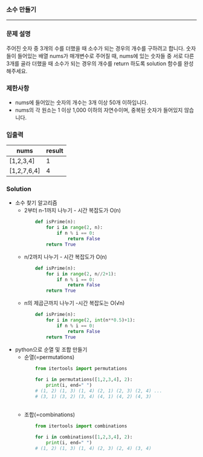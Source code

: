 ### 소수 만들기
***
### 문제 설명
주어진 숫자 중 3개의 수를 더했을 때 소수가 되는 경우의 개수를 구하려고 합니다. 숫자들이 들어있는 배열 nums가 매개변수로 주어질 때, nums에 있는 숫자들 중 서로 다른 3개를 골라 더했을 때 소수가 되는 경우의 개수를 return 하도록 solution 함수를 완성해주세요.

### 제한사항
- nums에 들어있는 숫자의 개수는 3개 이상 50개 이하입니다. 
- nums의 각 원소는 1 이상 1,000 이하의 자연수이며, 중복된 숫자가 들어있지 않습니다.

### 입출력  
|nums|result|
|---|---|
|[1,2,3,4]|1|
|[1,2,7,6,4]|4|

### Solution
- 소수 찾기 알고리즘
    - 2부터 n-1까지 나누기 - 시간 복잡도가 O(n)
        ```python
            def isPrime(n):
                for i in range(2, n):
                    if n % i == 0:
                        return False  
                return True
        ```
    - n/2까지 나누기 - 시간 복잡도가 O(n)
        ```python
            def isPrime(n):
                for i in range(2, n//2+1):
                    if n % i == 0:
                        return False  
                return True
        ```
    - n의 제곱근까지 나누기 -시간 복잡도는 O(√n)
        ```python
            def isPrime(n):
                for i in range(2, int(n**0.5)+1):
                    if n % i == 0:
                        return False  
                return True
        ```
- python으로 순열 및 조합 만들기
    - 순열(=permutations)
        ```python
            from itertools import permutations
            
            for i in permutations([1,2,3,4], 2):
                print(i, end=" ")
            # (1, 2) (1, 3) (1, 4) (2, 1) (2, 3) (2, 4) ...
            # (3, 1) (3, 2) (3, 4) (4, 1) (4, 2) (4, 3) 
            
        ```
    - 조합(=combinations)
        ```python
            from itertools import combinations
            
            for i in combinations([1,2,3,4], 2):
                print(i, end=" ")
            # (1, 2) (1, 3) (1, 4) (2, 3) (2, 4) (3, 4) 
        ```  